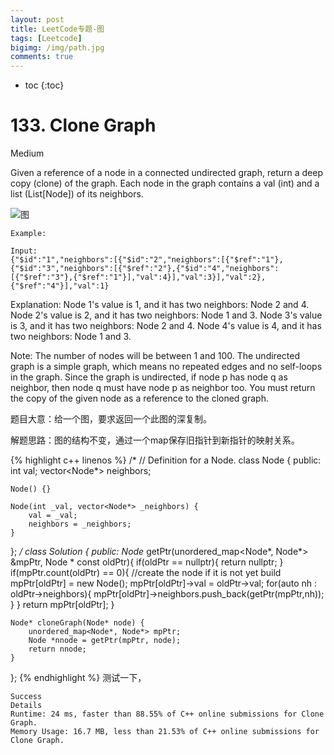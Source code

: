 ```yaml
---
layout: post
title: LeetCode专题-图
tags: [Leetcode]
bigimg: /img/path.jpg
comments: true
---
```


* toc
{:toc}

# 133. Clone Graph

Medium

Given a reference of a node in a connected undirected graph, return a deep copy (clone) of the graph. Each node in the graph contains a val (int) and a list (List[Node]) of its neighbors.

![图](https://assets.leetcode.com/uploads/2019/02/19/113_sample.png)

```
Example:

Input:
{"$id":"1","neighbors":[{"$id":"2","neighbors":[{"$ref":"1"},{"$id":"3","neighbors":[{"$ref":"2"},{"$id":"4","neighbors":[{"$ref":"3"},{"$ref":"1"}],"val":4}],"val":3}],"val":2},{"$ref":"4"}],"val":1}
```

Explanation:
Node 1's value is 1, and it has two neighbors: Node 2 and 4.
Node 2's value is 2, and it has two neighbors: Node 1 and 3.
Node 3's value is 3, and it has two neighbors: Node 2 and 4.
Node 4's value is 4, and it has two neighbors: Node 1 and 3.

Note:
    The number of nodes will be between 1 and 100.
    The undirected graph is a simple graph, which means no repeated edges and no self-loops in the graph.
    Since the graph is undirected, if node p has node q as neighbor, then node q must have node p as neighbor too.
    You must return the copy of the given node as a reference to the cloned graph.

题目大意：给一个图，要求返回一个此图的深复制。

解题思路：图的结构不变，通过一个map保存旧指针到新指针的映射关系。

{% highlight c++ linenos %}
/*
// Definition for a Node.
class Node {
public:
    int val;
    vector<Node*> neighbors;

    Node() {}

    Node(int _val, vector<Node*> _neighbors) {
        val = _val;
        neighbors = _neighbors;
    }
};
*/
class Solution {
public:
    Node* getPtr(unordered_map<Node*, Node*> &mpPtr, Node * const oldPtr){
        if(oldPtr == nullptr){
            return nullptr;
        }
        if(mpPtr.count(oldPtr) == 0){
            //create the node if it is not yet build
            mpPtr[oldPtr] = new Node();
            mpPtr[oldPtr]->val = oldPtr->val;
            for(auto nh : oldPtr->neighbors){
                mpPtr[oldPtr]->neighbors.push_back(getPtr(mpPtr,nh));
            }
        }
        return mpPtr[oldPtr];
    }

    Node* cloneGraph(Node* node) {
        unordered_map<Node*, Node*> mpPtr;
        Node *nnode = getPtr(mpPtr, node);
        return nnode;
    }
};
{% endhighlight %}
测试一下，
```
Success
Details
Runtime: 24 ms, faster than 88.55% of C++ online submissions for Clone Graph.
Memory Usage: 16.7 MB, less than 21.53% of C++ online submissions for Clone Graph.
```